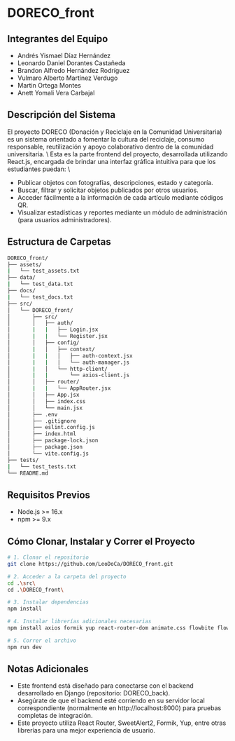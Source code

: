 # DORECO_front

## Integrantes del Equipo
- Andrés Yismael Díaz Hernández
- Leonardo Daniel Dorantes Castañeda
- Brandon Alfredo Hernández Rodríguez
- Vulmaro Alberto Martínez Verdugo
- Martin Ortega Montes
- Anett Yomali Vera Carbajal

## Descripción del Sistema
El proyecto DORECO (Donación y Reciclaje en la Comunidad Universitaria) es un sistema orientado a fomentar la cultura del reciclaje, consumo responsable, reutilización y apoyo colaborativo dentro de la comunidad universitaria.  \ 
Esta es la parte frontend del proyecto, desarrollada utilizando React.js, encargada de brindar una interfaz gráfica intuitiva para que los estudiantes puedan:  \ 
- Publicar objetos con fotografías, descripciones, estado y categoría.
- Buscar, filtrar y solicitar objetos publicados por otros usuarios.
- Acceder fácilmente a la información de cada artículo mediante códigos QR.
- Visualizar estadísticas y reportes mediante un módulo de administración (para usuarios administradores).

## Estructura de Carpetas
```bash
DORECO_front/
├── assets/
|   └── test_assets.txt
├── data/
|   └── test_data.txt
├── docs/
|   └── test_docs.txt 
├── src/
│   └── DORECO_front/
│       ├── src/
│       │   ├── auth/
│       |   |   ├── Login.jsx
│       |   |   └── Register.jsx
│       │   ├── config/
│       |   │   ├── context/
│       |   |   │   ├── auth-context.jsx
│       |   |   │   └── auth-manager.js
│       |   │   └── http-client/
│       |   |       └── axios-client.js
│       │   ├── router/
│       |   |   └── AppRouter.jsx
│       │   ├── App.jsx
│       │   ├── index.css
│       │   └── main.jsx
│       ├── .env
│       ├── .gitignore
│       ├── eslint.config.js
│       ├── index.html
│       ├── package-lock.json
│       ├── package.json
│       └── vite.config.js
├── tests/
|   └── test_tests.txt             
└── README.md             
```

## Requisitos Previos
- Node.js >= 16.x
- npm >= 9.x

## Cómo Clonar, Instalar y Correr el Proyecto
```bash
# 1. Clonar el repositorio
git clone https://github.com/LeoDoCa/DORECO_front.git

# 2. Acceder a la carpeta del proyecto
cd .\src\
cd .\DORECO_front\

# 3. Instalar dependencias
npm install

# 4. Instalar librerías adicionales necesarias
npm install axios formik yup react-router-dom animate.css flowbite flowbite-react sweetalert2 sweetalert2-react-content

# 5. Correr el archivo 
npm run dev
```

## Notas Adicionales
- Este frontend está diseñado para conectarse con el backend desarrollado en Django (repositorio: DORECO_back).
- Asegúrate de que el backend esté corriendo en su servidor local correspondiente (normalmente en http://localhost:8000) para pruebas completas de integración.
- Este proyecto utiliza React Router, SweetAlert2, Formik, Yup, entre otras librerías para una mejor experiencia de usuario.
